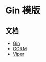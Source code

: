 # Gin 模版

## 文档

- [Gin](https://gin-gonic.com/zh-cn/docs)
- [GORM](https://gorm.io/zh_CN/docs)
- [Viper](https://github.com/spf13/viper)

